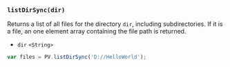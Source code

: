 ### ``listDirSync(dir)``
Returns a list of all files for the directory ``dir``, including subdirectories. If it is a file, an one element array containing the file path is returned.

- `dir` `<String>`

```js
var files = PV.listDirSync('D://HelloWorld');
```